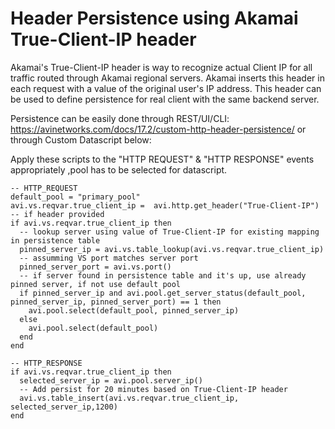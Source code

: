 # Header Persistence using Akamai True-Client-IP header
Akamai's	True-Client-IP	header	is	way	to	recognize	actual Client	IP for	all	traffic	routed	through
Akamai	regional	servers.	Akamai	inserts	this	header	in	each	request	with	a	value	of the	original	user's	IP
address.	This	header	can	be	used	to	define	persistence	for	real	client	with	the	same	backend	server.

Persistence can be easily done through REST/UI/CLI: https://avinetworks.com/docs/17.2/custom-http-header-persistence/ or through Custom Datascript below:

Apply these scripts to the "HTTP REQUEST" & "HTTP RESPONSE" events appropriately ,pool has to be selected for datascript.

```
-- HTTP_REQUEST
default_pool = "primary_pool"
avi.vs.reqvar.true_client_ip =  avi.http.get_header("True-Client-IP")
-- if header provided
if avi.vs.reqvar.true_client_ip then
  -- lookup server using value of True-Client-IP for existing mapping in persistence table
  pinned_server_ip = avi.vs.table_lookup(avi.vs.reqvar.true_client_ip)
  -- assumming VS port matches server port
  pinned_server_port = avi.vs.port()
  -- if server found in persistence table and it's up, use already pinned server, if not use default pool
  if pinned_server_ip and avi.pool.get_server_status(default_pool, pinned_server_ip, pinned_server_port) == 1 then
    avi.pool.select(default_pool, pinned_server_ip)
  else
    avi.pool.select(default_pool)
  end
end
```

```
-- HTTP_RESPONSE
if avi.vs.reqvar.true_client_ip then
  selected_server_ip = avi.pool.server_ip()
  -- Add persist for 20 minutes based on True-Client-IP header
  avi.vs.table_insert(avi.vs.reqvar.true_client_ip, selected_server_ip,1200)
end
```
